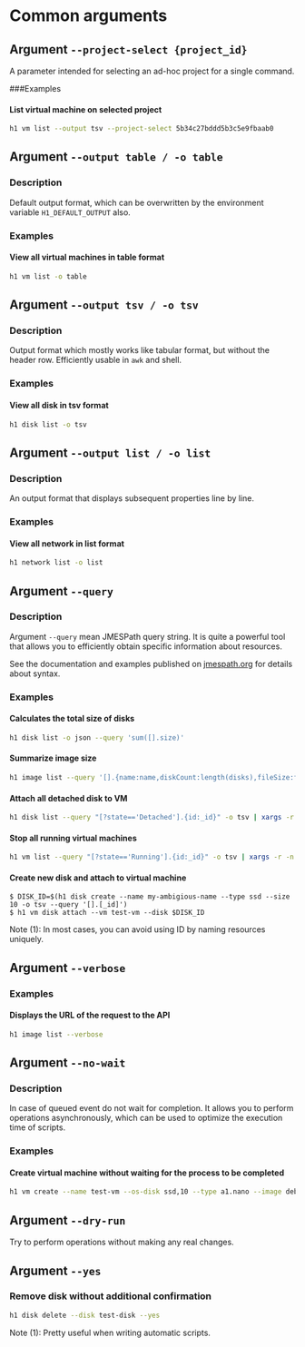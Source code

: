 # Common arguments
## Argument ```--project-select {project_id}```

A parameter intended for selecting an ad-hoc project for a single command.

###Examples

#### List virtual machine on selected project

```bash
h1 vm list --output tsv --project-select 5b34c27bddd5b3c5e9fbaab0
```
## Argument ```--output table / -o table```

### Description

Default output format, which can be overwritten by the environment variable ```H1_DEFAULT_OUTPUT``` also.

### Examples

#### View all virtual machines in table format

```bash
h1 vm list -o table
```

## Argument ```--output tsv / -o tsv```

### Description

Output format which mostly works like tabular format, but without the header row. Efficiently usable in ```awk``` and shell.

### Examples

#### View all disk in tsv format

```bash
h1 disk list -o tsv
```

## Argument ```--output list / -o list```

### Description

An output format that displays subsequent properties line by line.

### Examples

#### View all network in list format

```bash
h1 network list -o list
```

## Argument ```--query```

### Description

Argument ```--query``` mean JMESPath query string. It is quite a powerful tool that allows you to efficiently 
    obtain specific information about resources.
    
See the documentation and examples published on [jmespath.org](https://jmespath.org) for details about syntax.
    
### Examples

#### Calculates the total size of disks

```bash
h1 disk list -o json --query 'sum([].size)'
```

#### Summarize image size

```bash
h1 image list --query '[].{name:name,diskCount:length(disks),fileSize:fileSize}'
```

#### Attach all detached disk to VM

```bash
h1 disk list --query "[?state=='Detached'].{id:_id}" -o tsv | xargs -r -n 1 h1 vm disk attach --vm test-vm --disk
```

#### Stop all running virtual machines

```bash
h1 vm list --query "[?state=='Running'].{id:_id}" -o tsv | xargs -r -n 1 h1 vm stop --vm
```

#### Create new disk and attach to virtual machine

```
$ DISK_ID=$(h1 disk create --name my-ambigious-name --type ssd --size 10 -o tsv --query '[].[_id]')
$ h1 vm disk attach --vm test-vm --disk $DISK_ID
```

Note (1): In most cases, you can avoid using ID by naming resources uniquely.
## Argument ```--verbose```

### Examples

#### Displays the URL of the request to the API

```bash
h1 image list --verbose
```

## Argument ``--no-wait``

### Description

In case of queued event do not wait for completion. It allows you to perform operations
asynchronously, which can be used to optimize the execution time of scripts.

### Examples

#### Create virtual machine without waiting for the process to be completed
```bash
h1 vm create --name test-vm --os-disk ssd,10 --type a1.nano --image debian --ssh my-ssh --no-wait
```

## Argument ``--dry-run``

Try to perform operations without making any real changes.
## Argument ```--yes```
### Remove disk without additional confirmation

```bash
h1 disk delete --disk test-disk --yes
```

Note (1): Pretty useful when writing automatic scripts.
